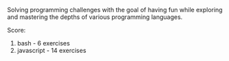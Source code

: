 Solving programming challenges with the goal of having fun while
exploring and mastering the depths of various programming languages.

Score:
1. bash - 6 exercises
2. javascript - 14 exercises
